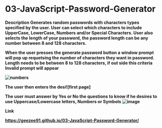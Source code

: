 # 03-JavaScript-Password-Generator

<b> Description <b>
Generates random passwords with characters types specified by the user. User can select which characters to include UpperCase, LowerCase, Numbers and/or  Special Characters. User also selects the length of your password, the password length can be any number between 8 and 128 characters.

When the user presses the generate password button a window prompt will pop up requetsing the number of characters they want in password. Length needs to be between 8 to 128 characters, if out side this criteria Invalid prompt will appear
 
 
 ![numbers](https://user-images.githubusercontent.com/3950562/187989082-74907fef-db62-44c7-a6fb-ba8d272eb02c.png)

The user then enters the desi![first page]

The user must answer by Yes or No the questions to know if he desires to use Uppercase/Lowercase letters, Numbers or Symbols
![image](https://user-images.githubusercontent.com/3950562/187994061-9ae7c749-1d84-4c7f-b001-fd181a1b895d.png)

<b> 





<b> Link <b>


https://geezee91.github.io/03-JavaScript-Password-Generator/ 

